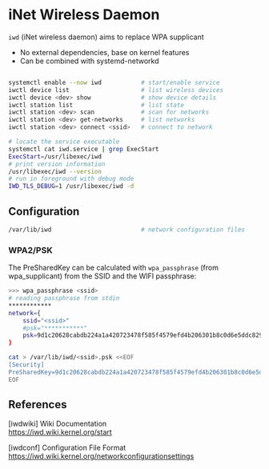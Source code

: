 # iNet Wireless Daemon

`iwd` (iNet wireless daemon) aims to replace WPA supplicant

- No external dependencies, base on kernel features
- Can be combined with systemd-networkd

```bash

systemctl enable --now iwd           # start/enable service
iwctl device list                    # list wireless devices
iwctl device <dev> show              # show device details
iwctl station list                   # list state
iwctl station <dev> scan             # scan for networks
iwctl station <dev> get-networks     # list networks
iwctl station <dev> connect <ssid>   # connect to network
```

```bash
# locate the service executable
systemctl cat iwd.service | grep ExecStart
ExecStart=/usr/libexec/iwd
# print version information
/usr/libexec/iwd --version
# run in foreground with debug mode 
IWD_TLS_DEBUG=1 /usr/libexec/iwd -d
```

## Configuration

```bash
/var/lib/iwd                         # network configuration files
```

### WPA2/PSK

The PreSharedKey can be calculated with `wpa_passphrase` (from wpa_supplicant)
from the SSID and the WIFI passphrase:

```bash
>>> wpa_passphrase <ssid>
# reading passphrase from stdin
************
network={
    ssid="<ssid>"
    #psk="***********"
    psk=9d1c20628cabdb224a1a420723478f585f4579efd4b206301b8c0d6e5ddc8296
}

```
```bash
cat > /var/lib/iwd/<ssid>.psk <<EOF
[Security]
PreSharedKey=9d1c20628cabdb224a1a420723478f585f4579efd4b206301b8c0d6e5ddc8296
EOF
```





## References

[iwdwiki] Wiki Documentation  
https://iwd.wiki.kernel.org/start

[iwdconf] Configuration File Format  
https://iwd.wiki.kernel.org/networkconfigurationsettings
